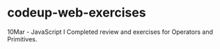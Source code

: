 # codeup-web-exercises
10Mar - 
JavaScript I
Completed review and exercises for Operators and Primitives.